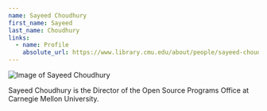 ```yaml
---
name: Sayeed Choudhury
first_name: Sayeed
last_name: Choudhury
links:
  - name: Profile
    absolute_url: https://www.library.cmu.edu/about/people/sayeed-choudhury
---
```


![Image of Sayeed Choudhury](../assests/images/sayeed-choudhury.jpg)

Sayeed Choudhury is the Director of the Open Source Programs Office at Carnegie
Mellon University.
